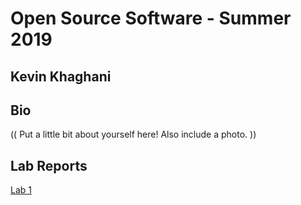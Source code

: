 # Open Source Software - Summer 2019
## Kevin Khaghani

## Bio
(( Put a little bit about yourself here! Also include a photo. ))

## Lab Reports
[Lab 1](labs/lab-01/report.md)
